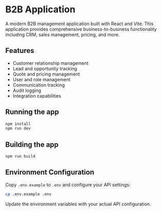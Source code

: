 # B2B Application

A modern B2B management application built with React and Vite.
This application provides comprehensive business-to-business functionality including CRM, sales management, pricing, and more.

## Features

- Customer relationship management
- Lead and opportunity tracking
- Quote and pricing management
- User and role management
- Communication tracking
- Audit logging
- Integration capabilities

## Running the app

```bash
npm install
npm run dev
```

## Building the app

```bash
npm run build
```

## Environment Configuration

Copy `.env.example` to `.env` and configure your API settings:

```bash
cp .env.example .env
```

Update the environment variables with your actual API configuration.